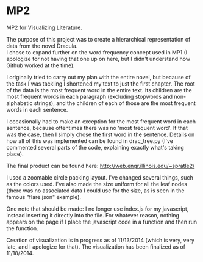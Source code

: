 MP2
==========

MP2 for Visualizing Literature.

The purpose of this project was to create a hierarchical representation of data from the novel Dracula.  
I chose to expand further on the word frequency concept used in MP1 (I apologize for not having that one up
on here, but I didn't understand how Github worked at the time).  

I originally tried to carry out my plan with the entire novel, but because of the task I was tackling
I shortened my text to just the first chapter.  The root of the data is the most frequent word in the entire
text.  Its children are the most frequent words in each paragraph (excluding stopwords and non-alphabetic
strings), and the children of each of those are the most frequent words in each sentence.

I occasionally had to make an exception for the most frequent word in each sentence, because oftentimes there was no 'most frequent word'.  If that was the case, then I simply chose the first word in the sentence.  Details on how all of this was implemented can be found in drac_tree.py (I've commented several parts of the code, explaining exactly what's taking place).

The final product can be found here: http://web.engr.illinois.edu/~spratle2/

I used a zoomable circle packing layout.  I've changed several things, such as the colors used.  I've also made the size uniform for all the leaf nodes (there was no associated data I could use for the size, as is seen in the famous "flare.json" example).  

One note that should be made: I no longer use index.js for my javascript, instead inserting it directly into the file.  For whatever reason, nothing appears on the page if I place the javascript code in a function and then run the function.

Creation of visualization is in progress as of 11/13/2014 (which is very, very late, and I apologize for that).  The visualization has been finalized as of 11/18/2014.
